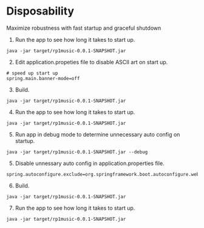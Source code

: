 # Disposability

Maximize robustness with fast startup and graceful shutdown

1. Run the app to see how long it takes to start up.
```
java -jar target/rp1music-0.0.1-SNAPSHOT.jar
```

2. Edit application.propeties file to disable ASCII art on start up.
```
# speed up start up
spring.main.banner-mode=off
```

3. Build.
```
java -jar target/rp1music-0.0.1-SNAPSHOT.jar
```

4. Run the app to see how long it takes to start up.
```
java -jar target/rp1music-0.0.1-SNAPSHOT.jar
```

5. Run app in debug mode to determine unnecessary auto config on startup.
```
java -jar target/rp1music-0.0.1-SNAPSHOT.jar --debug
```

5. Disable unnessary auto config in application.properties file.
```
spring.autoconfigure.exclude=org.springframework.boot.autoconfigure.websocket.servlet.WebSocketServletAutoConfiguration
```

6. Build.
```
java -jar target/rp1music-0.0.1-SNAPSHOT.jar
```

7. Run the app to see how long it takes to start up.
```
java -jar target/rp1music-0.0.1-SNAPSHOT.jar
```